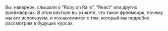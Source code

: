 Вы, наверное, слышали о "Ruby on Rails", "React" или других фреймворках. В этом векторе вы узнаете, что такое фреймворк, почему мы его используем, и познакомимся с тем, который мы подробно рассмотрим в будущих курсах.
